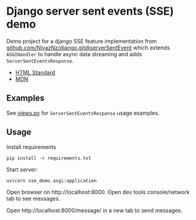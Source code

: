 # Django server sent events (SSE) demo

Demo project for a django SSE feature implementation from 
[github.com/NiyazNz/django.git@serverSentEvent](https://github.com/NiyazNz/django/tree/serverSentEvents)
which extends `ASGIHandler` to handle async data streaming and adds 
`ServerSentEventsResponse`.

- [HTML Standard](https://html.spec.whatwg.org/multipage/server-sent-events.html#server-sent-events)
- [MDN](https://developer.mozilla.org/en-US/docs/Web/API/Server-sent_events)

## Examples

See [views.py](sse/views.py) for `ServerSentEventsResponse` usage examples.

## Usage

Install requirements

```
pip install -r requirements.txt
```

Start server:

```
uvicorn sse_demo.asgi:application
```

Open browser on http://localhost:8000. Open dev tools console/network tab to see
messages.

Open http://localhost:8000/message/ in a new tab to send messages.
